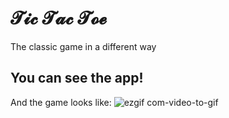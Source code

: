 # 𝓣𝓲𝓬 𝓣𝓪𝓬 𝓣𝓸𝓮

The classic game in a different way


## You can see the app!

And the game looks like:
![ezgif com-video-to-gif](https://user-images.githubusercontent.com/20933322/34930575-26a52f3e-f998-11e7-9ca7-ee7177fccb16.gif)
